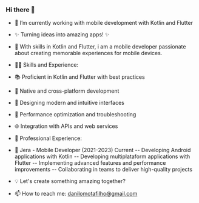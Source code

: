 ### Hi there 👋

- 🔭 I’m currently working with mobile development with Kotlin and Flutter

- ✨ Turning ideas into amazing apps! ✨
- 🌟 With skills in Kotlin and Flutter, i am a mobile developer passionate about creating memorable experiences for mobile devices.

- 💪💼 Skills and Experience:
- 📚 Proficient in Kotlin and Flutter with best practices
- 🔨 Native and cross-platform development
- 🎨 Designing modern and intuitive interfaces
- 🔧 Performance optimization and troubleshooting
- 🌐 Integration with APIs and web services

- 🏢 Professional Experience:
- 🏢 Jera - Mobile Developer (2021-2023) Current
    -- Developing Android applications with Kotlin
    -- Developing multiplataform applications with Flutter
    -- Implementing advanced features and performance improvements
    -- Collaborating in teams to deliver high-quality projects

- 💡 Let's create something amazing together?
- 📫 How to reach me: danilomotafilho@gmail.com
